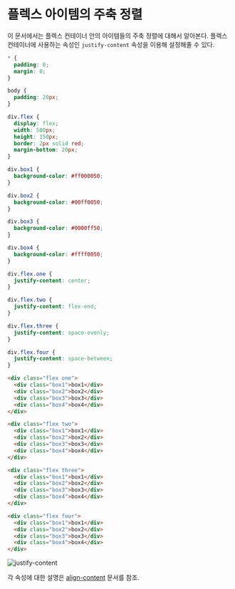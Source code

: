 # 플렉스 아이템의 주축 정렬
이 문서에서는 플렉스 컨테이너 안의 아이템들의 주축 정렬에 대해서 알아본다. 플렉스 컨테이너에 사용하는 속성인 `justify-content` 속성을 이용해 설정해줄 수 있다.

```css
* {
  padding: 0;
  margin: 0;
}

body {
  padding: 20px;
}

div.flex {
  display: flex;
  width: 500px;
  height: 150px;
  border: 2px solid red;
  margin-bottom: 20px;
}

div.box1 {
  background-color: #ff000050;
}

div.box2 {
  background-color: #00ff0050;
}

div.box3 {
  background-color: #0000ff50;
}

div.box4 {
  background-color: #ffff0050;
}

div.flex.one {
  justify-content: center;
}

div.flex.two {
  justify-content: flex-end;
}

div.flex.three {
  justify-content: space-evenly;
}

div.flex.four {
  justify-content: space-between;
}
```

```html
<div class="flex one">
  <div class="box1">box1</div>
  <div class="box2">box2</div>
  <div class="box3">box3</div>
  <div class="box4">box4</div>
</div>

<div class="flex two">
  <div class="box1">box1</div>
  <div class="box2">box2</div>
  <div class="box3">box3</div>
  <div class="box4">box4</div>
</div>

<div class="flex three">
  <div class="box1">box1</div>
  <div class="box2">box2</div>
  <div class="box3">box3</div>
  <div class="box4">box4</div>
</div>

<div class="flex four">
  <div class="box1">box1</div>
  <div class="box2">box2</div>
  <div class="box3">box3</div>
  <div class="box4">box4</div>
</div>
```

![justify-content](https://drive.google.com/uc?export=view&id=18C9r-AdWQRbdnbvb0kXykPrlXg-OE9Rt)

각 속성에 대한 설명은 [align-content](./13.4.align/13.4.3.align-content.md) 문서를 참조.